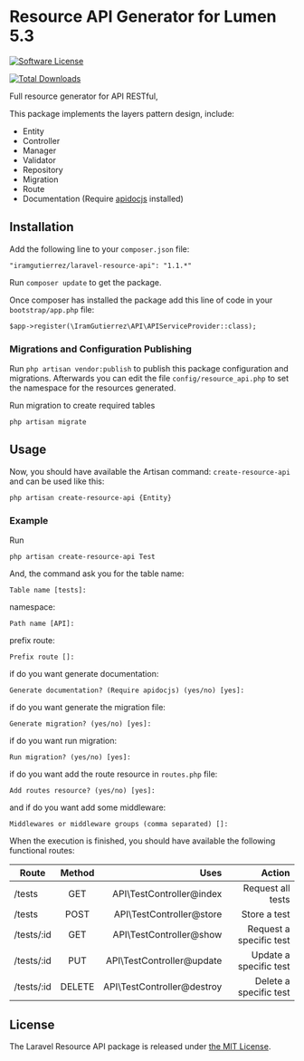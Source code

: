 # Resource API Generator for Lumen 5.3

[![Software License](https://img.shields.io/badge/license-MIT-brightgreen.svg?style=flat-square)](LICENSE)

[![Total Downloads](https://img.shields.io/packagist/dt/iramgutierrez/laravel-resource-api.svg?style=flat-square)](https://packagist.org/packages/iramgutierrez/laravel-resource-api)

Full resource generator for API RESTful, 

This package implements the layers pattern design, include:

* Entity
* Controller
* Manager
* Validator
* Repository
* Migration
* Route
* Documentation (Require [apidocjs](http://apidocjs.com) installed)

## Installation

Add the following line to your `composer.json` file:

```
"iramgutierrez/laravel-resource-api": "1.1.*"
```

Run `composer update` to get the package.

Once composer has installed the package add this line of code in your `bootstrap/app.php` file:

```
$app->register(\IramGutierrez\API\APIServiceProvider::class);
```

### Migrations and Configuration Publishing
Run `php artisan vendor:publish` to publish this package configuration and migrations. Afterwards you can edit the file `config/resource_api.php` to set the namespace for the resources generated.

Run migration to create required tables

```
php artisan migrate
```

## Usage

Now, you should have available the Artisan command: `create-resource-api` and can be used like this:

```
php artisan create-resource-api {Entity}
```

### Example

Run 

```
php artisan create-resource-api Test
```

And, the command ask you for the table name:

```
Table name [tests]:
```

namespace:

```
Path name [API]:
```

prefix route:

```
Prefix route []:
```

if do you want generate documentation:

```
Generate documentation? (Require apidocjs) (yes/no) [yes]:
```

if do you want generate the migration file:

```
Generate migration? (yes/no) [yes]:
```

if do you want run migration:

```
Run migration? (yes/no) [yes]:
```

if do you want add the route resource in `routes.php` file:

```
Add routes resource? (yes/no) [yes]:
```

and if do you want add some middleware:

```
Middlewares or middleware groups (comma separated) []:
```

When the execution is finished, you should have available the following functional routes:

| Route         | Method        | Uses  | Action |
| ------------- |:-------------:| -----:| ------:|
| /tests      | GET | API\TestController@index |Request all tests |
| /tests      | POST | API\TestController@store | Store a test|
| /tests/:id      | GET | API\TestController@show | Request a specific test |
| /tests/:id      | PUT | API\TestController@update | Update a specific test |
| /tests/:id      | DELETE | API\TestController@destroy | Delete a specific test |





## License

The Laravel Resource API package is released under [the MIT License](LICENSE).
